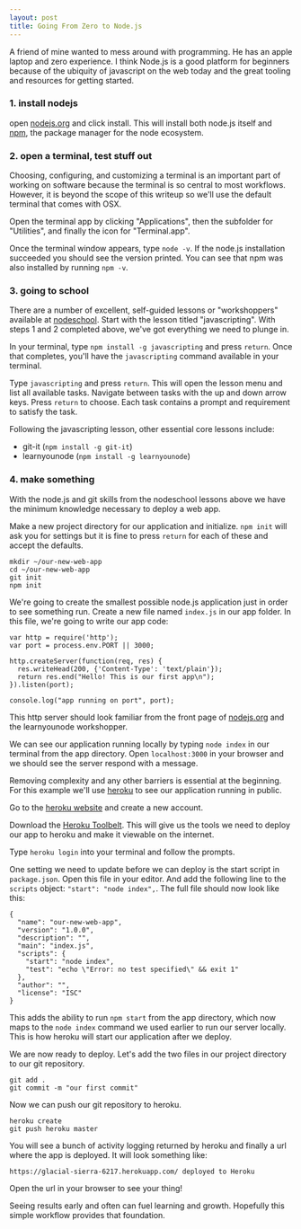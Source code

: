```yaml
---
layout: post
title: Going From Zero to Node.js
---
```


A friend of mine wanted to mess around with programming. He has an apple laptop and zero experience. I think Node.js is a good platform for beginners because of the ubiquity of javascript on the web today and the great tooling and resources for getting started.

### 1. install nodejs

open [nodejs.org](http://nodejs.org/) and click install. This will install both node.js itself and [npm](http://npmjs.org/), the package manager for the node ecosystem.

### 2. open a terminal, test stuff out

Choosing, configuring, and customizing a terminal is an important part of working on software because the terminal is so central to most workflows. However, it is beyond the scope of this writeup so we'll use the default terminal that comes with OSX.

Open the terminal app by clicking "Applications", then the subfolder for "Utilities", and finally the icon for "Terminal.app".

Once the terminal window appears, type `node -v`. If the node.js installation succeeded you should see the version printed. You can see that npm was also installed by running `npm -v`.

### 3. going to school

There are a number of excellent, self-guided lessons or "workshoppers" available at [nodeschool](http://nodeschool.io/). Start with the lesson titled "javascripting". With steps 1 and 2 completed above, we've got everything we need to plunge in.

In your terminal, type `npm install -g javascripting` and press `return`. Once that completes, you'll have the `javascripting` command available in your terminal.

Type `javascripting` and press `return`. This will open the lesson menu and list all available tasks. Navigate between tasks with the up and down arrow keys. Press `return` to choose. Each task contains a prompt and requirement to satisfy the task.

Following the javascripting lesson, other essential core lessons include:

- git-it (`npm install -g git-it`)
- learnyounode (`npm install -g learnyounode`)


### 4. make something

With the node.js and git skills from the nodeschool lessons above we have the minimum knowledge necessary to deploy a web app.

Make a new project directory for our application and initialize. `npm init` will ask you for settings but it is fine to press `return` for each of these and accept the defaults.

```
mkdir ~/our-new-web-app
cd ~/our-new-web-app
git init
npm init
```

We're going to create the smallest possible node.js application just in order to see something run. Create a new file named `index.js` in our app folder. In this file, we're going to write our app code:

```
var http = require('http');
var port = process.env.PORT || 3000;

http.createServer(function(req, res) {
  res.writeHead(200, {'Content-Type': 'text/plain'});
  return res.end("Hello! This is our first app\n");
}).listen(port);

console.log("app running on port", port);
```

This http server should look familiar from the front page of [nodejs.org](http://nodejs.org) and the learnyounode workshopper.

We can see our application running locally by typing `node index` in our terminal from the app directory. Open `localhost:3000` in your browser and we should see the server respond with a message.

Removing complexity and any other barriers is essential at the beginning. For this example we'll use [heroku](http://heroku.com) to see our application running in public.

Go to the [heroku website](https://www.heroku.com/home) and create a new account.

Download the [Heroku Toolbelt](https://devcenter.heroku.com/articles/getting-started-with-nodejs#set-up). This will give us the tools we need to deploy our app to heroku and make it viewable on the internet.

Type `heroku login` into your terminal and follow the prompts.

One setting we need to update before we can deploy is the start script in `package.json`. Open this file in your editor. And add the following line to the `scripts` object: `"start": "node index",`. The full file should now look like this:

```
{
  "name": "our-new-web-app",
  "version": "1.0.0",
  "description": "",
  "main": "index.js",
  "scripts": {
    "start": "node index",
    "test": "echo \"Error: no test specified\" && exit 1"
  },
  "author": "",
  "license": "ISC"
}

```

This adds the ability to run `npm start` from the app directory, which now maps to the `node index` command we used earlier to run our server locally. This is how heroku will start our application after we deploy.

We are now ready to deploy. Let's add the two files in our project directory to our git repository.

```
git add .
git commit -m "our first commit"
```

Now we can push our git repository to heroku.

```
heroku create
git push heroku master
```

You will see a bunch of activity logging returned by heroku and finally a url where the app is deployed. It will look something like:

```
https://glacial-sierra-6217.herokuapp.com/ deployed to Heroku
```

Open the url in your browser to see your thing!

Seeing results early and often can fuel learning and growth. Hopefully this simple workflow provides that foundation.

